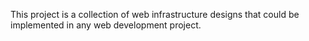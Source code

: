 This project is a collection of web infrastructure designs that could be implemented in any web development project.

